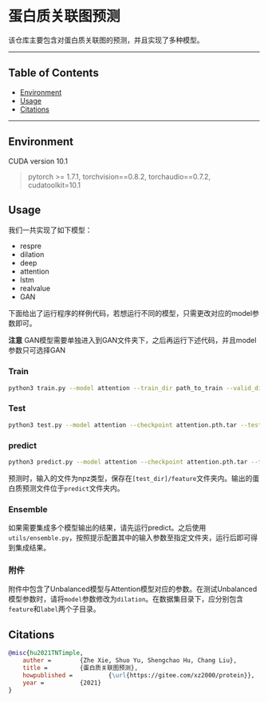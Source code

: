 # 蛋白质关联图预测

该仓库主要包含对蛋白质关联图的预测，并且实现了多种模型。



----

## Table of Contents

- [Environment](#Environment)
- [Usage](#Usage)
- [Citations](#Citations)

-----



## Environment

CUDA version 10.1

> pytorch >= 1.7.1, torchvision==0.8.2, torchaudio==0.7.2, cudatoolkit=10.1



## Usage

我们一共实现了如下模型：

+ respre
+ dilation
+ deep
+ attention
+ lstm
+ realvalue
+ GAN



下面给出了运行程序的样例代码，若想运行不同的模型，只需更改对应的model参数即可。

**注意**  GAN模型需要单独进入到GAN文件夹下，之后再运行下述代码，并且model参数只可选择GAN 

### Train
``` sh
python3 train.py --model attention --train_dir path_to_train --valid_dir path_to_valid
```

### Test
``` sh
python3 test.py --model attention --checkpoint attention.pth.tar --test_dir path_to_test
```

### predict
``` sh
python3 predict.py --model attention --checkpoint attention.pth.tar --test_dir path_to_test --target_dir path_to_predict
```

预测时，输入的文件为npz类型，保存在`[test_dir]/feature`文件夹内。输出的蛋白质预测文件位于`predict`文件夹内。

### Ensemble
如果需要集成多个模型输出的结果，请先运行predict。之后使用`utils/ensemble.py`，按照提示配置其中的输入参数至指定文件夹，运行后即可得到集成结果。

### 附件
附件中包含了Unbalanced模型与Attention模型对应的参数。在测试Unbalanced模型参数时，请将`model`参数修改为`dilation`。在数据集目录下，应分别包含`feature`和`label`两个子目录。

## Citations

```bibtex
@misc{hu2021TNTimple,
	auther = 		{Zhe Xie, Shuo Yu, Shengchao Hu, Chang Liu},
	title = 		{蛋白质关联图预测},
	howpublished = 	        {\url{https://gitee.com/xz2000/protein}},
	year = 			{2021}
}
```


